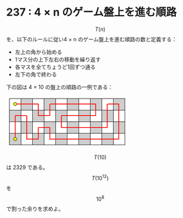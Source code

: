 # 237 : 4 × n のゲーム盤上を進む順路

$$T(n)$$を、以下のルールに従い4  × n のゲーム盤上を進む順路の数と定義する：

* 左上の角から始める
* 1マス分の上下左右の移動を繰り返す
* 各マスを全てちょうど1回ずつ通る
* 左下の角で終わる

下の図は 4 × 10 の盤上の順路の一例である：

![](<../../.gitbook/assets/image (3).png>)

$$T(10)$$は 2329 である。$$T(10^{12})$$を$$10^8$$で割った余りを求めよ。
